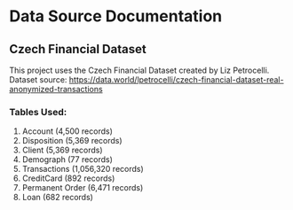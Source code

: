 # Data Source Documentation

## Czech Financial Dataset
This project uses the Czech Financial Dataset created by Liz Petrocelli.
Dataset source: https://data.world/lpetrocelli/czech-financial-dataset-real-anonymized-transactions

### Tables Used:
1. Account (4,500 records)
2. Disposition (5,369 records)
3. Client (5,369 records)
4. Demograph (77 records)
5. Transactions (1,056,320 records)
6. CreditCard (892 records)
7. Permanent Order (6,471 records)
8. Loan (682 records)